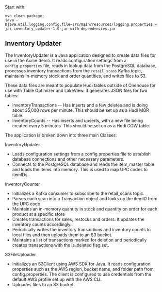 Start with:

```
mvn clean package;
java -Djava.util.logging.config.file=src/main/resources/logging.properties -jar inventory_updater-1.0-jar-with-dependencies.jar
```

## Inventory Updater

The InventoryUpdater is a Java application designed to create data files for use in the Acme demo. It reads configuration settings from a `config.properties` file, reads in lookup data from the PostgreSQL database, processes inventory transactions from the `retail_scans` Kafka topic, maintains in-memory stock and order quantities, and writes files to S3.

These data files are meant to populate Hudi tables outside of Onehouse for use with Table Optimizer and LakeView. It generates JSON files for two tables:

- InventoryTransactions -- Has inserts and a few deletes and is doing about 35,000 rows per minute. This should be set up as a Hudi MOR table.
- InventoryCounts -- Has inserts and upserts, with a new file being created every 5 minutes. This should be set up as a Hudi COW table.

The application is broken down into three main Classes:

InventoryUpdater

- Loads configuration settings from a config.properties file to establish database connections and other necessary parameters.
- Connects to the PostgreSQL database and reads the item_master table and loads the items into memory. This is used to map UPC codes to itemIDs.

InventoryCounter

- Initializes a Kafka consumer to subscribe to the retail_scans topic.
- Parses each scan into a Transaction object and looks up the itemID from the UPC code
- Maintains an in-memory quantity in stock and quantity on order for each product at a specific store
- Creates transactions for sales, restocks and orders. It updates the inventory counts accordingly.
- Periodically writes the inventory transactions and inventory counts to local files and then uploads them to an S3 bucket.
- Maintains a list of transactions marked for deletion and periodically creates transactions with the is_deleted flag set.

S3FileUploader

- Initializes an S3Client using AWS SDK for Java. It reads configuration properties such as the AWS region, bucket name, and folder path from config.properties. The client is configured to use credentials from the default AWS profile set up with the AWS CLI.
- Uploades files to an S3 bucket.
